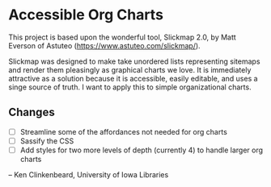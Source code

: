 # Accessible Org Charts

This project is based upon the wonderful tool, Slickmap 2.0, by Matt Everson of Astuteo (https://www.astuteo.com/slickmap/).

Slickmap was designed to make take unordered lists representing sitemaps and render them pleasingly as graphical charts we love. It is immediately attractive as a solution because it is accessible, easily editable, and uses a singe source of truth. I want to apply this to simple organizational charts.

## Changes
- [ ] Streamline some of the affordances not needed for org charts
- [ ] Sassify the CSS
- [ ] Add styles for two more levels of depth (currently 4) to handle larger org charts

– Ken Clinkenbeard, University of Iowa Libraries
